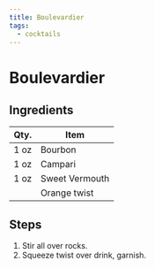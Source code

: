 ```yaml
---
title: Boulevardier
tags:
  - cocktails
---
```


# Boulevardier

## Ingredients

| Qty. | Item           |
| ---- | -------------- |
| 1 oz | Bourbon        |
| 1 oz | Campari        |
| 1 oz | Sweet Vermouth |
|      | Orange twist   |

## Steps

1. Stir all over rocks.
1. Squeeze twist over drink, garnish.
